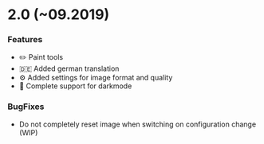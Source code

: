 # 2.0 (~09.2019)

### Features

- ✏️ Paint tools
- 🇩🇪 Added german translation
- ⚙️ Added settings for image format and quality
- 🌙 Complete support for darkmode

### BugFixes

- Do not completely reset image when switching on configuration change (WIP)